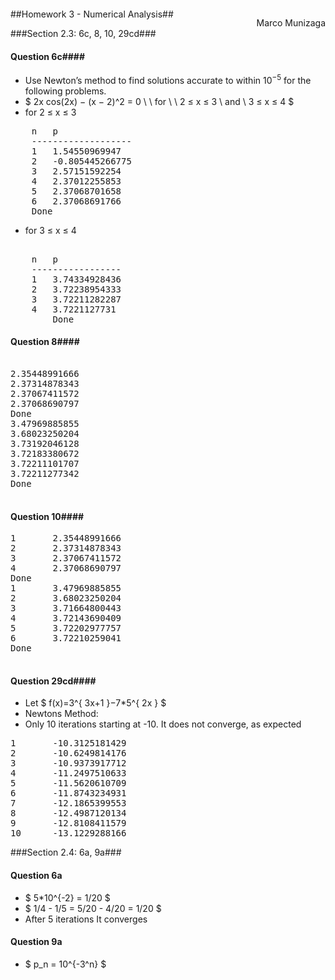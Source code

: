 
<script src='https://c328740.ssl.cf1.rackcdn.com/mathjax/latest/MathJax.js?config=TeX-AMS-MML_HTMLorMML'>
</script>

<pre>
<script>
MathJax.Hub.Config({
  tex2jax: {
    skipTags: ["script","noscript","style","textarea"]
    , inlineMath: [['$','$'], ['\\(','\\)']]
    , processEscapes: true
  }
});
</script>
</pre>

<p style='float:right'>Marco Munizaga</p>


                                              
##Homework 3 - Numerical Analysis##

###Section 2.3: 6c, 8, 10, 29cd###

#### Question 6c####
* Use Newton’s method to find solutions accurate to within $10^{ −5 }$ for the following problems.
* $ 2x cos(2x) − (x − 2)^2 = 0 \ \ for \ \  2 ≤ x ≤ 3 \  and \ 3 ≤ x ≤ 4 $
* for 2 ≤ x ≤ 3 

<pre>
    n   p
    -------------------
    1   1.54550969947
    2   -0.805445266775
    3   2.57151592254
    4   2.37012255853
    5   2.37068701658
    6   2.37068691766
    Done
</pre>

* for 3 ≤ x ≤ 4 

<pre>

    n   p
    -----------------
    1   3.74334928436
    2   3.72238954333
    3   3.72211282287
    4   3.7221127731
        Done
</pre> 


#### Question 8####

<pre>

2.35448991666
2.37314878343
2.37067411572
2.37068690797
Done
3.47969885855
3.68023250204
3.73192046128
3.72183380672
3.72211101707
3.72211277342
Done

</pre>

#### Question 10####

<pre>
1       2.35448991666
2       2.37314878343
3       2.37067411572
4       2.37068690797
Done
1       3.47969885855
2       3.68023250204
3       3.71664800443
4       3.72143690409
5       3.72202977757
6       3.72210259041
Done

</pre>


       
#### Question 29cd####

* Let $ f(x)=3^{ 3x+1 }−7*5^{ 2x } $
* Newtons Method:
* Only 10 iterations starting at -10. It does not converge, as expected
<pre>
1       -10.3125181429
2       -10.6249814176
3       -10.9373917712
4       -11.2497510633
5       -11.5620610709
6       -11.8743234931
7       -12.1865399553
8       -12.4987120134
9       -12.8108411579
10      -13.1229288166
</pre>





###Section 2.4: 6a, 9a###


#### Question 6a ####
* $ 5*10^{-2} = 1/20 $
* $ 1/4 - 1/5 = 5/20 - 4/20 = 1/20 $
* After 5 iterations It converges

#### Question 9a ####
* $ p_n = 10^{-3^n} $


